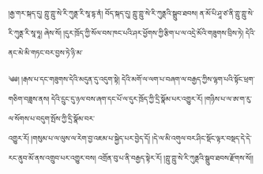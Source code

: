 ﻿  
།རྒྱ་གར་སྐད་དུ། ཀྵུ་ཀྵུ་སེ་རི་ཀུནྡ་རི་སཱ་དྷ་ནཾ། བོད་སྐད་དུ། ཀྵུ་ཀྵུ་སེ་རི་ཀུནྡའི་སྒྲུབ་ཐབས། ན་མོ་པི་ཤཱ་ཙ་ནི་ཀྵུ་ཀྵུ་སེ་རི་ཀུནྡ་རི་སཱ་ཧཱ། ཞེས་སོ། །དུར་ཁྲོད་ཀྱི་སོལ་བས་ཁང་པའི་ཤར་ཕྱོགས་ཀྱི་རྩིག་པ་ལ་འདྲེ་མོའི་གཟུགས་བྲིས་ཏེ། དེའི་ནང་མེ་མི་གཏང་བར་བྱས་ཏེ་ཉི་མ་  
  
༄༅། །རྒས་པ་དང་གཟུགས་དེའི་མདུན་དུ་འདུག་སྟེ། དེའི་མགོ་ལ་ལག་པ་བཞག་ལ་བརྒྱད་ཀྱིས་ལྷག་པའི་སྟོང་ཕྲག་གཅིག་བཟླས་ནས། དེའི་དྲུང་དུ་ཉལ་བས་ཞག་དང་པོ་ལ་དུར་ཁྲོད་ཀྱི་དྲི་སྣོམ་པར་འགྱུར་རོ། །གཉིས་པ་ལ་ཨ་ག་རུ་ལ་སོགས་པ་བདུག་སྤོས་ཀྱི་དྲི་སྣོམ་བར་  
འགྱུར་རོ། །གསུམ་པ་ལ་ལུས་ལ་རེག་བྱ་འཇམ་པ་སྐྱེད་པར་བྱེད་དོ། །དེ་ལ་མི་འགུལ་བར་ཤིང་སྡོང་ལྟར་བསྡད་དེ་དེ་རང་ནུབ་མོ་ནས་འགྲུབ་པར་འགྱུར་བས། འགྲོན་བུ་པ་ནི་བརྒྱད་སྟེར་རོ། །ཀྵུ་ཀྵུ་སེ་རི་ཀུནྡའི་སྒྲུབ་ཐབས་རྫོགས་སོ།།  
  
  
